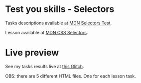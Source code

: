# Test you skills - Selectors

Tasks descriptions available at [MDN Selectors Test](https://developer.mozilla.org/en-US/docs/Learn/CSS/Building_blocks/Selectors/Selectors_Tasks).

Lesson available at [MDN CSS Selectors](https://developer.mozilla.org/en-US/docs/Learn/CSS/Building_blocks/Selectors).

# Live preview

See my tasks results live at [this Glitch](https://titanium-slender-swim.glitch.me/CSS/Test%20your%20skills%20-%20%20Selectors%20-%20Task%201%2C%202%2C%203%2C%204%2C%205/).

OBS: there are 5 different HTML files. One for each lesson task.
